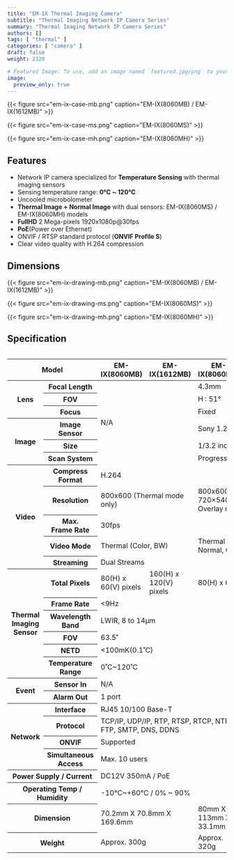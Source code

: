 ```yaml
---
title: "EM-IX Thermal Imaging Camera"
subtitle: "Thermal Imaging Network IP Camera Series"
summary: "Thermal Imaging Network IP Camera Series"
authors: []
tags: [ "thermal" ]
categories: [ "camera" ]
draft: false
weight: 2120

# Featured Image: To use, add an image named `featured.jpg/png` to your page's folder.
image:
  preview_only: true
---
```


<div class="container">
<div class="row justify-content-center align-items-end">
<div class="col-sm-4">

{{< figure src="em-ix-case-mb.png" caption="EM-IX(8060MB) / EM-IX(1612MB)" >}}

</div>
<div class="col-sm-4">

{{< figure src="em-ix-case-ms.png" caption="EM-IX(8060MS)" >}}

</div>
<div class="col-sm-4">

{{< figure src="em-ix-case-mh.png" caption="EM-IX(8060MH)" >}}

</div>
</div>
</div>

## Features

- Network IP camera specialized for **Temperature Sensing** with thermal imaging sensors
- Sensing temperature range: **0℃ ~ 120℃** 
- Uncooled microbolometer
- **Thermal Image + Normal Image** with dual sensors: EM-IX(8060MS) / EM-IX(8060MH) models
- **FullHD** 2 Mega-pixels 1920x1080p@30fps
- **PoE**(Power over Ethernet)
- ONVIF / RTSP standard protocol (**ONVIF Profile S**)
- Clear video quality with H.264 compression

## Dimensions

<div class="container">
<div class="row justify-content-center align-items-end">
<div class="col-sm-4">

{{< figure src="em-ix-drawing-mb.png" caption="EM-IX(8060MB) / EM-IX(1612MB)" >}}

</div>
<div class="col-sm-4">

{{< figure src="em-ix-drawing-ms.png" caption="EM-IX(8060MS)" >}}

</div>
<div class="col-sm-4">

{{< figure src="em-ix-drawing-mh.png" caption="EM-IX(8060MH)" >}}

</div>
</div>
</div>

## Specification

<div style="overflow-x: auto">
<table class="spec">
<thead>
<tr>
<th colspan="2">Model</th>
<th>EM-IX(8060MB)</th>
<th>EM-IX(1612MB)</th>
<th>EM-IX(8060MS)</th>
<th>EM-IX(8060MH)</th>
</tr>
</thead>
<tbody>
<tr>
<th rowspan="3">Lens</th>
<th>Focal Length</th>
<td colspan="2" rowspan="6">N/A</td>
<td colspan="2">4.3mm</td>
</tr>
<tr>
<th>FOV</th>
<td colspan="2">H : 51°</td>
</tr>
<tr>
<th>Focus</th>
<td colspan="2">Fixed</td>
</tr>
<tr>
<th rowspan="3">Image</th>
<th>Image Sensor</th>
<td colspan="2">Sony 1.2MP Image Sensor</td>
</tr>
<tr>
<th>Size</th>
<td colspan="2">1/3.2 inch</td>
</tr>
<tr>
<th>Scan System</th>
<td colspan="2">Progressive Scan</td>
</tr>
<tr>
<th rowspan="5">Video</th>
<th>Compress<br>Format</th>
<td colspan="4">H.264</td>
</tr>
<tr>
<th>Resolution</th>
<td colspan="2">800x600 (Thermal mode only)</td>
<td colspan="2">800x600 (Thermal mode), 720×540 (Normal or Overlay mode)</td>
</tr>
<tr>
<th>Max.<br>Frame Rate</th>
<td colspan="4">30fps</td>
</tr>
<tr>
<th>Video Mode</th>
<td colspan="2">Thermal (Color, BW)</td>
<td colspan="2">Thermal (Color, BW), Normal, Overlay</td>
</tr>
<tr>
<th>Streaming</th>
<td colspan="4">Dual Streams</td>
</tr>
<tr>
<th rowspan="6">Thermal<br>Imaging<br>Sensor</th>
<th>Total Pixels</th>
<td>80(H) x 60(V) pixels</td>
<td>160(H) x 120(V) pixels</td>
<td colspan="2">80(H) x 60(V) pixels</td>
</tr>
<tr>
<th>Frame Rate</th>
<td colspan="4">&lt;9Hz</td>
</tr>
<tr>
<th>Wavelength<br>Band</th>
<td colspan="5">LWIR, 8 to 14μm</td>
</tr>
<tr>
<th>FOV</th>
<td colspan="4">63.5˚</td>
</tr>
<tr>
<th>NETD</th>
<td colspan="4">&lt;100mK(0.1˚C)</td>
</tr>
<tr>
<th>Temperature<br>Range</th>
<td colspan="4">0˚C~120˚C</td>
</tr>
<tr>
<th rowspan="2">Event</th>
<th>Sensor In</th>
<td colspan="4">N/A</td>
</tr>
<tr>
<th>Alarm Out</th>
<td colspan="4">1 port</td>
</tr>
<tr>
<th rowspan="4">Network</th>
<th>Interface</th>
<td colspan="4">RJ45 10/100 Base-T</td>
</tr>
<tr>
<th>Protocol</th>
<td colspan="4">TCP/IP, UDP/IP, RTP, RTSP, RTCP, NTP, HTTP, DHCP, FTP, SMTP, DNS, DDNS</td>
</tr>
<tr>
<th>ONVIF</th>
<td colspan="4">Supported</td>
</tr>
<tr>
<th>Simultaneous<br>Access</th>
<td colspan="4">Max. 10 users</td>
</tr>
<tr>
<th colspan="2">Power Supply / Current</th>
<td colspan="4">DC12V 350mA / PoE</td>
</tr>
<tr>
<th colspan="2">Operating Temp / Humidity</th>
<td colspan="4">-10℃~+60℃ / 0% ~ 90%</td>
</tr>
<tr>
<th colspan="2">Dimension</th>
<td colspan="2">70.2mm X 70.8mm X 169.6mm</td>
<td>80mm X 113mm X 33.1mm</td>
<td>100mm X 130mm X 45mm</td>
</tr>
<tr>
<th colspan="2">Weight</th>
<td colspan="2">Approx. 300g</td>
<td>Approx. 320g</td>
<td>Approx. 1,600g</td>
</tr>
</tbody>
</table>
</div>
